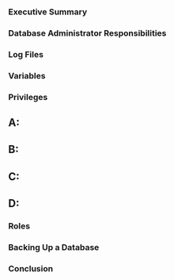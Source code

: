 ### Executive Summary


### Database Administrator Responsibilities 


### Log Files


### Variables


### Privileges


## A:

## B:

## C:

## D:


### Roles


### Backing Up a Database

### Conclusion


